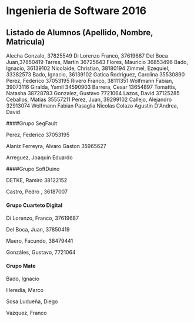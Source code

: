 # Ingenieria de Software 2016

## Listado de Alumnos (Apellido, Nombre, Matricula)

Alecha Gonzalo, 37825549
Di Lorenzo Franco, 37619687
Del Boca Juan,37850419
Tarres, Martin 36725643
Flores, Mauricio 36853496
Bado, Ignacio, 36139102
Nicolaide, Christian, 38180194
Zimmel, Ezequiel, 33382573
Bado, Ignacio, 36139102
Gatica Rodriguez, Carolina 35530890
Perez, Federico 37053195
Rivero Franco, 38111351
Wolfmann Fabian, 39073116
Giralda, Yamil 34590903
Barrera, Cesar 13654897
Tomattis, Natasha 38728783
Gonzalez, Gustavo 7721064
Lazos, David 37125285
Ceballos, Matias 35557211
Perez, Juan, 39299102
Callejo, Alejandro 32913074
Wolfmann Fabian
Pasaglia Nicolas
Colazo Agustin
D'Andrea, David


####Grupo SegFault

Perez, Federico 37053195

Alaniz Ferreyra, Alvaro Gaston 35965627

Arreguez, Joaquin Eduardo

####Grupo SoftDuino

DETKE, Ramiro 38122152

Castro, Pedro , 36187007

#### Grupo Cuarteto Digital

Di Lorenzo, Franco, 37619687

Del Boca, Juan, 37850419

Maero, Facundo, 38479441

Gonzáles, Gustavo, 7721064

#### Grupo Mate

Bado, Ignacio

Heredia, Marco

Sosa Ludueña, Diego

Vazquez, Franco
